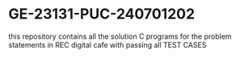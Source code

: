# GE-23131-PUC-240701202
this repository contains all the solution C programs for the problem statements in REC digital cafe with passing all TEST CASES
